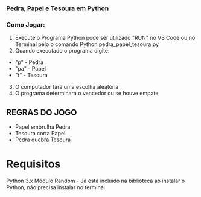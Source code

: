 ### Pedra, Papel e Tesoura em Python ###


### Como Jogar:
1. Execute o Programa Python pode ser utilizado "RUN" no VS Code ou no Terminal pelo o comando Python pedra_papel_tesoura.py
2. Quando executado o programa digite: 
* "p" - Pedra
* "pa" - Papel
* "t" - Tesoura
3. O computador fará uma escolha aleatória
4. O programa determinará o vencedor ou se houve empate

## REGRAS DO JOGO ##
* Papel embrulha Pedra
* Tesoura corta Papel
* Pedra quebra Tesoura



# Requisitos #
Python 3.x
Módulo Random - Já está incluido na biblioteca ao instalar o Python, não precisa instalar no terminal

